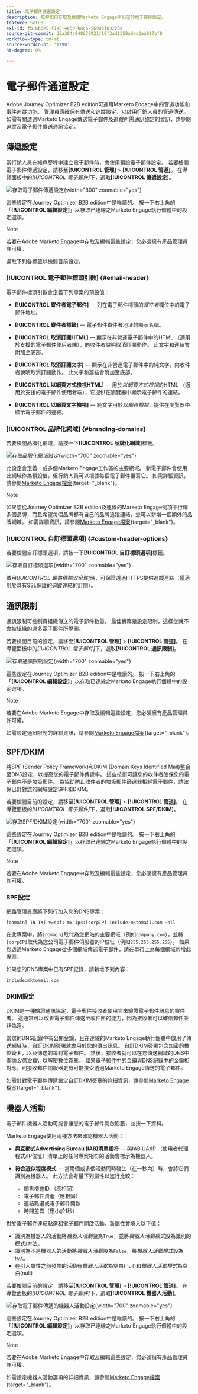 ```yaml
---
title: 電子郵件通道設定
description: 瞭解如何存取及檢閱Marketo Engage中設定的電子郵件設定。
feature: Setup
exl-id: fb16b5e5-f1a5-4e59-b8c6-56985f03225a
source-git-commit: 35a384a848678921f10f3ad1358adec2aa017bf8
workflow-type: tm+mt
source-wordcount: '1190'
ht-degree: 0%

---
```


# 電子郵件通道設定

Adobe Journey Optimizer B2B edition可運用Marketo Engage中的管道功能和事件追蹤功能。 管理員應確保有傳送和追蹤設定，以啟用行銷人員的管道傳送。 如需有關透過Marketo Engage傳送電子郵件及追蹤所需通訊協定的資訊，請參閱[追蹤及電子郵件傳送通訊協定](../start/email-protocols.md)。

## 傳遞設定

當行銷人員在帳戶歷程中建立電子郵件時，會使用預設電子郵件設定。 若要檢閱電子郵件傳遞設定，請移至&#x200B;**[!UICONTROL 管理]** > **[!UICONTROL 管道]**。 在導覽面板中的&#x200B;_[!UICONTROL 電子郵件]_&#x200B;下，選取&#x200B;**[!UICONTROL 傳遞設定]**。

![存取電子郵件傳遞設定](./assets/config-email-delivery-email-header.png){width="800" zoomable="yes"}

這些設定在Journey Optimizer B2B edition中是唯讀的。 按一下右上角的「**[!UICONTROL 編輯設定]**」以存取已連線之Marketo Engage執行個體中的設定選項。

>[!NOTE]
>
>若要在Adobe Marketo Engage中存取及編輯這些設定，您必須擁有產品管理員許可權。

選取下列各標籤以檢閱目前設定。

### [!UICONTROL 電子郵件標頭引數] {#email-header}

電子郵件標頭引數會定義下列專案的預設值：

* **[!UICONTROL 寄件者電子郵件]** — 列在電子郵件標頭的&#x200B;_寄件者_&#x200B;欄位中的電子郵件地址。

* **[!UICONTROL 寄件者標籤]** — 電子郵件寄件者地址的顯示名稱。

* **[!UICONTROL 取消訂閱HTML]** — 顯示在非營運電子郵件中的HTML （適用於支援的電子郵件使用者端），向收件者說明取消訂閱動作。 此文字和連結會附加至底部。

* **[!UICONTROL 取消訂閱文字]** — 顯示在非營運電子郵件中的純文字，向收件者說明取消訂閱動作。 此文字和連結會附加至底部。

* **[!UICONTROL 以網頁方式檢視HTML]** — 用於&#x200B;_以網頁方式檢視_&#x200B;的HTML （適用於支援的電子郵件使用者端），它提供在瀏覽器中顯示電子郵件的連結。

* **[!UICONTROL 以網頁文字檢視]** — 純文字用於&#x200B;_以網頁檢視_，提供在瀏覽器中顯示電子郵件的連結。

### [!UICONTROL 品牌化網域] {#branding-domains}

若要檢閱品牌化網域，請按一下&#x200B;**[!UICONTROL 品牌化網域]**&#x200B;標籤。

![存取品牌化網域設定](./assets/config-email-delivery-branding-domains.png){width="700" zoomable="yes"}

此設定會定義一或多個Marketo Engage工作區的主要網域。 新電子郵件會使用此網域作為預設值，但行銷人員可以根據每個電子郵件覆寫它。 如需詳細資訊，請參閱[Marketo Engage檔案](https://experienceleague.adobe.com/zh-hant/docs/marketo/using/product-docs/administration/email-setup/add-multiple-branding-domains/edit-your-default-branding-domain){target="_blank"}。

>[!NOTE]
>
>如果您從Journey Optimizer B2B edition及連線的Marketo Engage例項中行銷多個品牌，而且希望每個品牌都有自己的品牌追蹤連結，您可以新增一個額外的品牌網域。 如需詳細資訊，請參閱[Marketo Engage檔案](https://experienceleague.adobe.com/zh-hant/docs/marketo/using/product-docs/administration/email-setup/add-multiple-branding-domains/add-an-additional-branding-domain){target="_blank"}。

### [!UICONTROL 自訂標頭選項] {#custom-header-options}

若要檢閱自訂標頭選項，請按一下&#x200B;**[!UICONTROL 自訂標頭選項]**&#x200B;標籤。

![存取自訂標頭選項](./assets/config-email-delivery-custom-header.png){width="700" zoomable="yes"}

啟用&#x200B;_[!UICONTROL 嚴格傳輸安全性]_&#x200B;時，可保證透過HTTPS提供追蹤連結（僅適用於具有SSL保護的追蹤連結的訂閱）。

## 通訊限制

通訊限制可控制貴組織傳送的電子郵件數量。 最佳實務是設定限制，這樣您就不會被組織的過多電子郵件所壓倒。

若要檢閱目前的設定，請移至&#x200B;**[!UICONTROL 管理]** > **[!UICONTROL 管道]**。 在導覽面板中的&#x200B;_[!UICONTROL 電子郵件]_&#x200B;下，選取&#x200B;**[!UICONTROL 通訊限制]**。

![存取通訊限制設定](./assets/config-email-communication-limits.png){width="700" zoomable="yes"}

這些設定在Journey Optimizer B2B edition中是唯讀的。 按一下右上角的「**[!UICONTROL 編輯設定]**」以存取已連線之Marketo Engage執行個體中的設定選項。

>[!NOTE]
>
>若要在Adobe Marketo Engage中存取及編輯這些設定，您必須擁有產品管理員許可權。

如需設定通訊限制的詳細資訊，請參閱[Marketo Engage檔案](https://experienceleague.adobe.com/zh-hant/docs/marketo/using/product-docs/administration/email-setup/enable-communication-limits){target="_blank"}。

## SPF/DKIM

將SPF (Sender Policy Framework)和DKIM (Domain Keys Identified Mail)整合至DNS設定，以提高您的電子郵件傳遞率。 這些技術可讓您的收件者確保您的電子郵件不是垃圾郵件。 為協助防止收件者的垃圾郵件篩選器拒絕電子郵件，請確保已針對您的網域設定SPF和DKIM。

若要檢閱目前的設定，請移至&#x200B;**[!UICONTROL 管理]** > **[!UICONTROL 管道]**。 在導覽面板的&#x200B;_[!UICONTROL 電子郵件]_&#x200B;下，選取&#x200B;**[!UICONTROL SPF/DKIM]**。

![存取SPF/DKIM設定](./assets/config-email-spf-dkim.png){width="700" zoomable="yes"}

這些設定在Journey Optimizer B2B edition中是唯讀的。 按一下右上角的「**[!UICONTROL 編輯設定]**」以存取已連線之Marketo Engage執行個體中的設定選項。

>[!NOTE]
>
>若要在Adobe Marketo Engage中存取及編輯這些設定，您必須擁有產品管理員許可權。

### SPF設定

網路管理員應將下列行加入您的DNS專案：

`[domain] IN TXT v=spf1 mx ip4:[corpIP] include:mktomail.com ~all`

在此專案中，將`[domain]`取代為您網站的主要網域（例如`company.com`），並將`[corpIP]`取代為您公司電子郵件伺服器的IP位址（例如`255.255.255.255`）。 如果您透過Marketo Engage從多個網域傳送電子郵件，請在單行上為每個網域新增此專案。

如果您的DNS專案中已有SPF記錄，請新增下列內容：

`include:mktomail.com`

### DKIM設定

DKIM是一種驗證通訊協定，電子郵件接收者使用它來驗證電子郵件訊息的寄件者。 這通常可以改善電子郵件傳送至收件匣的能力，因為接收者可以確信郵件並非偽造。

當您的DNS記錄中有公開金鑰，且在連線的Marketo Engage執行個體中啟用了傳送網域時，自訂DKIM簽署就會用於您的傳出訊息。 自訂DKIM簽署包含加密的數位簽名，以及傳送的每封電子郵件。 然後，接收者就可以在您傳送網域的DNS中查詢&#x200B;_公開金鑰_，以解密數位簽章。 如果電子郵件中的金鑰與DNS記錄中的金鑰相對應，則接收郵件伺服器更有可能接受透過Marketo Engage傳送的電子郵件。

如需針對電子郵件傳遞設定自訂DKIM簽章的詳細資訊，請參閱[Marketo Engage檔案](https://experienceleague.adobe.com/zh-hant/docs/marketo/using/product-docs/email-marketing/deliverability/set-up-a-custom-dkim-signature){target="_blank"}。

## 機器人活動

電子郵件機器人活動可能會讓您的電子郵件開啟膨脹，並按一下資料。

Marketo Engage使用兩種方法來確認機器人活動：

* **與互動式Advertising Bureau (IAB)清單相符** — 與IAB UA/IP （使用者代理程式/IP位址）清單上的任何專案相符的活動會標示為機器人。

* **符合近似程度模式** — 當兩個或多個活動同時發生（在一秒內）時，會將它們識別為機器人。 此方法會考量下列屬性以進行比較：

   * 銷售機會ID （應相同）
   * 電子郵件資產（應相同）
   * 連結點選或電子郵件開啟
   * 時間差異（應小於1秒）

對於電子郵件連結點選和電子郵件開啟活動，新屬性會填入以下值：

* 識別為機器人的活動將&#x200B;_機器人活動_&#x200B;設為`True`，並將&#x200B;_機器人活動模式_&#x200B;設為識別的模式/方法。
* 識別為不是機器人的活動將&#x200B;_機器人活動_&#x200B;設為`False`，將&#x200B;_機器人活動模式_&#x200B;設為`N/A`。
* 在引入屬性之前發生的活動有&#x200B;_機器人活動_&#x200B;為空白(null)和&#x200B;_機器人活動模式_&#x200B;為空白(null)

若要檢閱目前的設定，請移至&#x200B;**[!UICONTROL 管理]** > **[!UICONTROL 管道]**。 在導覽面板的&#x200B;_[!UICONTROL 電子郵件]_&#x200B;下，選取&#x200B;**[!UICONTROL 機器人活動]**。

![存取電子郵件傳遞的機器人活動設定](./assets/config-email-bot-activity.png){width="700" zoomable="yes"}

這些設定在Journey Optimizer B2B edition中是唯讀的。 按一下右上角的「**[!UICONTROL 編輯設定]**」以存取已連線之Marketo Engage執行個體中的設定選項。

>[!NOTE]
>
>若要在Adobe Marketo Engage中存取及編輯這些設定，您必須擁有產品管理員許可權。

如需設定機器人活動選項的詳細資訊，請參閱[Marketo Engage檔案](https://experienceleague.adobe.com/zh-hant/docs/marketo/using/product-docs/administration/email-setup/filtering-email-bot-activity#select-filter-type){target="_blank"}。
